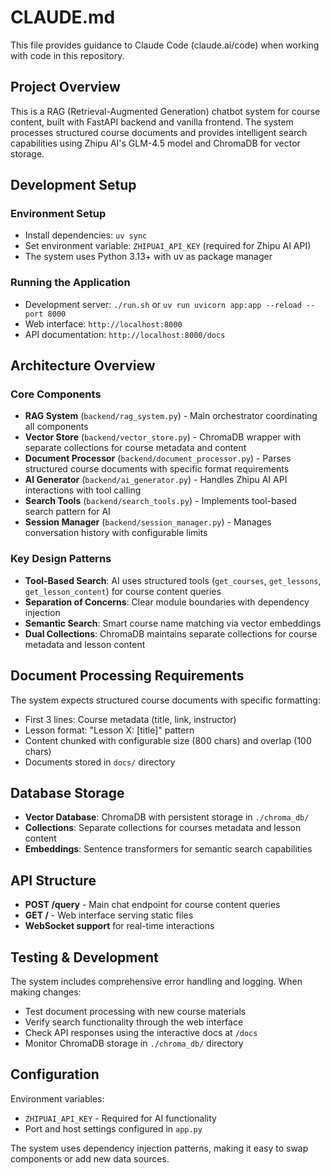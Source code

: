 # CLAUDE.md

This file provides guidance to Claude Code (claude.ai/code) when working with code in this repository.

## Project Overview

This is a RAG (Retrieval-Augmented Generation) chatbot system for course content, built with FastAPI backend and vanilla frontend. The system processes structured course documents and provides intelligent search capabilities using Zhipu AI's GLM-4.5 model and ChromaDB for vector storage.

## Development Setup

### Environment Setup
- Install dependencies: `uv sync`
- Set environment variable: `ZHIPUAI_API_KEY` (required for Zhipu AI API)
- The system uses Python 3.13+ with uv as package manager

### Running the Application
- Development server: `./run.sh` or `uv run uvicorn app:app --reload --port 8000`
- Web interface: `http://localhost:8000`
- API documentation: `http://localhost:8000/docs`

## Architecture Overview

### Core Components
- **RAG System** (`backend/rag_system.py`) - Main orchestrator coordinating all components
- **Vector Store** (`backend/vector_store.py`) - ChromaDB wrapper with separate collections for course metadata and content
- **Document Processor** (`backend/document_processor.py`) - Parses structured course documents with specific format requirements
- **AI Generator** (`backend/ai_generator.py`) - Handles Zhipu AI API interactions with tool calling
- **Search Tools** (`backend/search_tools.py`) - Implements tool-based search pattern for AI
- **Session Manager** (`backend/session_manager.py`) - Manages conversation history with configurable limits

### Key Design Patterns
- **Tool-Based Search**: AI uses structured tools (`get_courses`, `get_lessons`, `get_lesson_content`) for course content queries
- **Separation of Concerns**: Clear module boundaries with dependency injection
- **Semantic Search**: Smart course name matching via vector embeddings
- **Dual Collections**: ChromaDB maintains separate collections for course metadata and lesson content

## Document Processing Requirements

The system expects structured course documents with specific formatting:
- First 3 lines: Course metadata (title, link, instructor)
- Lesson format: "Lesson X: [title]" pattern
- Content chunked with configurable size (800 chars) and overlap (100 chars)
- Documents stored in `docs/` directory

## Database Storage

- **Vector Database**: ChromaDB with persistent storage in `./chroma_db/`
- **Collections**: Separate collections for courses metadata and lesson content
- **Embeddings**: Sentence transformers for semantic search capabilities

## API Structure

- **POST /query** - Main chat endpoint for course content queries
- **GET /** - Web interface serving static files
- **WebSocket support** for real-time interactions

## Testing & Development

The system includes comprehensive error handling and logging. When making changes:
- Test document processing with new course materials
- Verify search functionality through the web interface
- Check API responses using the interactive docs at `/docs`
- Monitor ChromaDB storage in `./chroma_db/` directory

## Configuration

Environment variables:
- `ZHIPUAI_API_KEY` - Required for AI functionality
- Port and host settings configured in `app.py`

The system uses dependency injection patterns, making it easy to swap components or add new data sources.